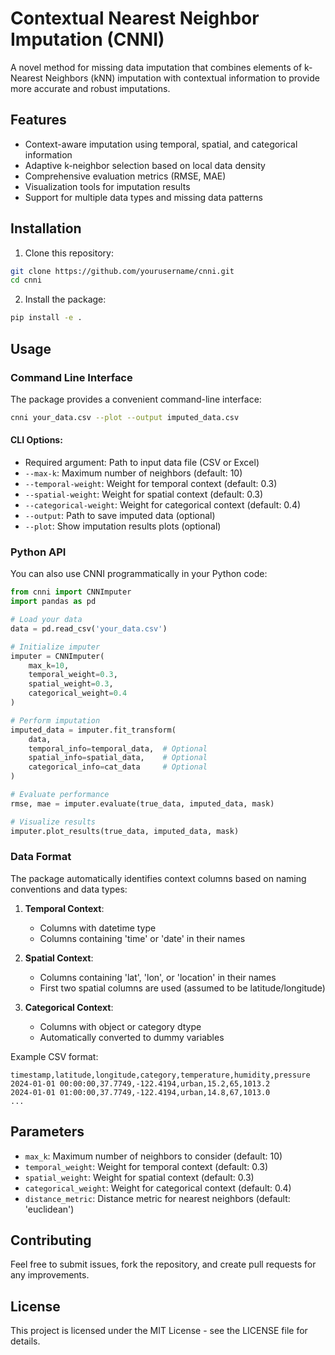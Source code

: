 # Contextual Nearest Neighbor Imputation (CNNI)

A novel method for missing data imputation that combines elements of k-Nearest Neighbors (kNN) imputation with contextual information to provide more accurate and robust imputations.

## Features

- Context-aware imputation using temporal, spatial, and categorical information
- Adaptive k-neighbor selection based on local data density
- Comprehensive evaluation metrics (RMSE, MAE)
- Visualization tools for imputation results
- Support for multiple data types and missing data patterns

## Installation

1. Clone this repository:
```bash
git clone https://github.com/yourusername/cnni.git
cd cnni
```

2. Install the package:
```bash
pip install -e .
```

## Usage

### Command Line Interface

The package provides a convenient command-line interface:

```bash
cnni your_data.csv --plot --output imputed_data.csv
```

#### CLI Options:
- Required argument: Path to input data file (CSV or Excel)
- `--max-k`: Maximum number of neighbors (default: 10)
- `--temporal-weight`: Weight for temporal context (default: 0.3)
- `--spatial-weight`: Weight for spatial context (default: 0.3)
- `--categorical-weight`: Weight for categorical context (default: 0.4)
- `--output`: Path to save imputed data (optional)
- `--plot`: Show imputation results plots (optional)

### Python API

You can also use CNNI programmatically in your Python code:

```python
from cnni import CNNImputer
import pandas as pd

# Load your data
data = pd.read_csv('your_data.csv')

# Initialize imputer
imputer = CNNImputer(
    max_k=10,
    temporal_weight=0.3,
    spatial_weight=0.3,
    categorical_weight=0.4
)

# Perform imputation
imputed_data = imputer.fit_transform(
    data,
    temporal_info=temporal_data,  # Optional
    spatial_info=spatial_data,    # Optional
    categorical_info=cat_data     # Optional
)

# Evaluate performance
rmse, mae = imputer.evaluate(true_data, imputed_data, mask)

# Visualize results
imputer.plot_results(true_data, imputed_data, mask)
```

### Data Format

The package automatically identifies context columns based on naming conventions and data types:

1. **Temporal Context**:
   - Columns with datetime type
   - Columns containing 'time' or 'date' in their names

2. **Spatial Context**:
   - Columns containing 'lat', 'lon', or 'location' in their names
   - First two spatial columns are used (assumed to be latitude/longitude)

3. **Categorical Context**:
   - Columns with object or category dtype
   - Automatically converted to dummy variables

Example CSV format:
```csv
timestamp,latitude,longitude,category,temperature,humidity,pressure
2024-01-01 00:00:00,37.7749,-122.4194,urban,15.2,65,1013.2
2024-01-01 01:00:00,37.7749,-122.4194,urban,14.8,67,1013.0
...
```

## Parameters

- `max_k`: Maximum number of neighbors to consider (default: 10)
- `temporal_weight`: Weight for temporal context (default: 0.3)
- `spatial_weight`: Weight for spatial context (default: 0.3)
- `categorical_weight`: Weight for categorical context (default: 0.4)
- `distance_metric`: Distance metric for nearest neighbors (default: 'euclidean')

## Contributing

Feel free to submit issues, fork the repository, and create pull requests for any improvements.

## License

This project is licensed under the MIT License - see the LICENSE file for details.
